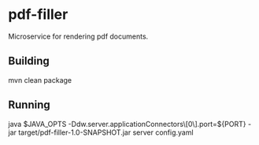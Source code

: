 # pdf-filler

Microservice for rendering pdf documents.

## Building
mvn clean package

## Running
java $JAVA_OPTS -Ddw.server.applicationConnectors\[0\].port=${PORT} -jar target/pdf-filler-1.0-SNAPSHOT.jar server config.yaml
